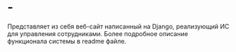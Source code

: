 # -
Представляет из себя веб-сайт написанный на Django, реализующий ИС для управления сотрудниками. Более подробное описание функционала системы в readme файле.
